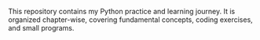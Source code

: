 This repository contains my Python practice and learning journey. It is organized chapter-wise, covering fundamental concepts, coding exercises, and small programs.
